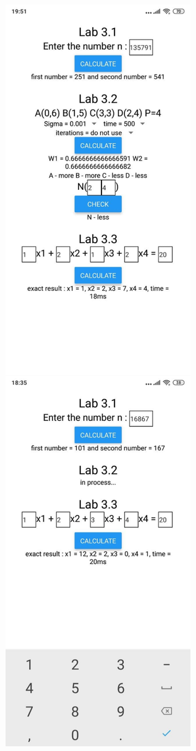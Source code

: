 ![lab3x](https://github.com/BohdanShmalko/Intelligent-embedded-systems-LABS/blob/main/lab3.1-3.3/assets/all.jpg)
![lab3.1,3.3](https://github.com/BohdanShmalko/Intelligent-embedded-systems-LABS/blob/main/lab3.1-3.3/assets/result.jpg)
